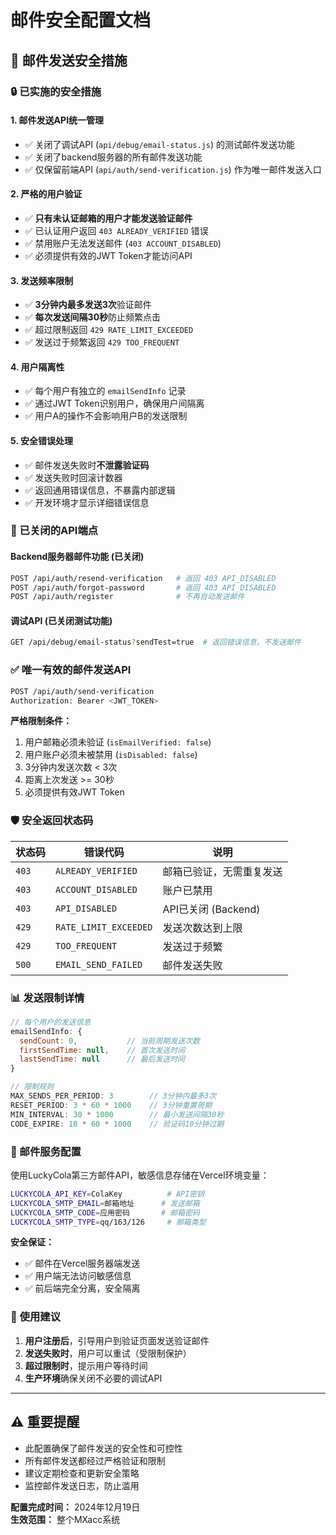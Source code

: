 # 邮件安全配置文档

## 📧 邮件发送安全措施

### 🔒 已实施的安全措施

#### 1. **邮件发送API统一管理**
- ✅ 关闭了调试API (`api/debug/email-status.js`) 的测试邮件发送功能
- ✅ 关闭了backend服务器的所有邮件发送功能
- ✅ 仅保留前端API (`api/auth/send-verification.js`) 作为唯一邮件发送入口

#### 2. **严格的用户验证**
- ✅ **只有未认证邮箱的用户才能发送验证邮件**
- ✅ 已认证用户返回 `403 ALREADY_VERIFIED` 错误
- ✅ 禁用账户无法发送邮件 (`403 ACCOUNT_DISABLED`)
- ✅ 必须提供有效的JWT Token才能访问API

#### 3. **发送频率限制**
- ✅ **3分钟内最多发送3次**验证邮件
- ✅ **每次发送间隔30秒**防止频繁点击
- ✅ 超过限制返回 `429 RATE_LIMIT_EXCEEDED`
- ✅ 发送过于频繁返回 `429 TOO_FREQUENT`

#### 4. **用户隔离性**
- ✅ 每个用户有独立的 `emailSendInfo` 记录
- ✅ 通过JWT Token识别用户，确保用户间隔离
- ✅ 用户A的操作不会影响用户B的发送限制

#### 5. **安全错误处理**
- ✅ 邮件发送失败时**不泄露验证码**
- ✅ 发送失败时回滚计数器
- ✅ 返回通用错误信息，不暴露内部逻辑
- ✅ 开发环境才显示详细错误信息

### 🚫 已关闭的API端点

#### Backend服务器邮件功能 (已关闭)
```bash
POST /api/auth/resend-verification   # 返回 403 API_DISABLED
POST /api/auth/forgot-password       # 返回 403 API_DISABLED  
POST /api/auth/register              # 不再自动发送邮件
```

#### 调试API (已关闭测试功能)
```bash
GET /api/debug/email-status?sendTest=true  # 返回错误信息，不发送邮件
```

### ✅ 唯一有效的邮件发送API

```bash
POST /api/auth/send-verification
Authorization: Bearer <JWT_TOKEN>
```

**严格限制条件：**
1. 用户邮箱必须未验证 (`isEmailVerified: false`)
2. 用户账户必须未被禁用 (`isDisabled: false`)
3. 3分钟内发送次数 < 3次
4. 距离上次发送 >= 30秒
5. 必须提供有效JWT Token

### 🛡️ 安全返回状态码

| 状态码 | 错误代码 | 说明 |
|--------|----------|------|
| `403` | `ALREADY_VERIFIED` | 邮箱已验证，无需重复发送 |
| `403` | `ACCOUNT_DISABLED` | 账户已禁用 |
| `403` | `API_DISABLED` | API已关闭 (Backend) |
| `429` | `RATE_LIMIT_EXCEEDED` | 发送次数达到上限 |
| `429` | `TOO_FREQUENT` | 发送过于频繁 |
| `500` | `EMAIL_SEND_FAILED` | 邮件发送失败 |

### 📊 发送限制详情

```javascript
// 每个用户的发送信息
emailSendInfo: {
  sendCount: 0,           // 当前周期发送次数
  firstSendTime: null,    // 首次发送时间  
  lastSendTime: null      // 最后发送时间
}

// 限制规则
MAX_SENDS_PER_PERIOD: 3        // 3分钟内最多3次
RESET_PERIOD: 3 * 60 * 1000    // 3分钟重置周期
MIN_INTERVAL: 30 * 1000        // 最小发送间隔30秒
CODE_EXPIRE: 10 * 60 * 1000    // 验证码10分钟过期
```

### 🔐 邮件服务配置

使用LuckyCola第三方邮件API，敏感信息存储在Vercel环境变量：

```bash
LUCKYCOLA_API_KEY=ColaKey          # API密钥
LUCKYCOLA_SMTP_EMAIL=邮箱地址      # 发送邮箱
LUCKYCOLA_SMTP_CODE=应用密码       # 邮箱密码
LUCKYCOLA_SMTP_TYPE=qq/163/126     # 邮箱类型
```

**安全保证：**
- ✅ 邮件在Vercel服务器端发送
- ✅ 用户端无法访问敏感信息
- ✅ 前后端完全分离，安全隔离

### 📝 使用建议

1. **用户注册后**，引导用户到验证页面发送验证邮件
2. **发送失败时**，用户可以重试（受限制保护）
3. **超过限制时**，提示用户等待时间
4. **生产环境**确保关闭不必要的调试API

---

## ⚠️ 重要提醒

- 此配置确保了邮件发送的安全性和可控性
- 所有邮件发送都经过严格验证和限制
- 建议定期检查和更新安全策略
- 监控邮件发送日志，防止滥用

**配置完成时间：** 2024年12月19日  
**生效范围：** 整个MXacc系统 